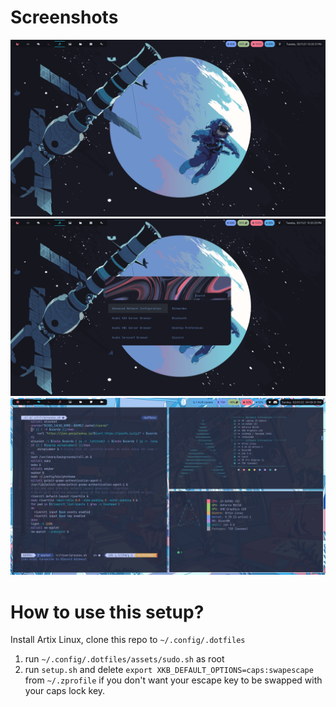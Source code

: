 # Screenshots
![rice1](https://raw.githubusercontent.com/Shinyzenith/.dotfiles/master/assets/1.png)
![rice2](https://raw.githubusercontent.com/Shinyzenith/.dotfiles/master/assets/2.png)
![rice3](https://raw.githubusercontent.com/Shinyzenith/.dotfiles/master/assets/3.png)

# How to use this setup?
Install Artix Linux, clone this repo to `~/.config/.dotfiles` 
1) run `~/.config/.dotfiles/assets/sudo.sh` as root 
2) run `setup.sh` and delete `export XKB_DEFAULT_OPTIONS=caps:swapescape` from `~/.zprofile` if you don't want your escape key to be swapped with your caps lock key.
